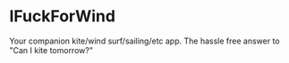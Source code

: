 # IFuckForWind
Your companion kite/wind surf/sailing/etc app. The hassle free answer to "Can I kite tomorrow?"
